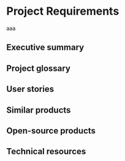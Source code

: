 # Project Requirements

aaa

## Executive summary

## Project glossary

## User stories

## Similar products

## Open-source products

## Technical resources